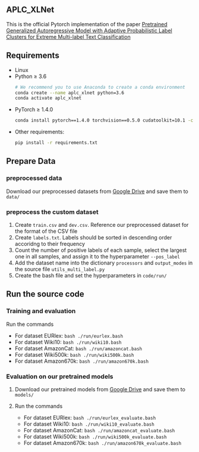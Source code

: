 ## APLC_XLNet

This is the official Pytorch implementation of the paper [Pretrained Generalized Autoregressive Model with Adaptive Probabilistic Label Clusters for Extreme Multi-label Text Classification](http://arxiv.org/abs/2007.02439)


## Requirements
* Linux
* Python ≥ 3.6
    ```bash
    # We recommend you to use Anaconda to create a conda environment 
    conda create --name aplc_xlnet python=3.6
    conda activate aplc_xlnet
    ```
* PyTorch ≥ 1.4.0
    ```bash
    conda install pytorch==1.4.0 torchvision==0.5.0 cudatoolkit=10.1 -c pytorch
    ```
* Other requirements:
    ```bash
    pip install -r requirements.txt
    ```
## Prepare Data

### preprocessed data

Download our preprocessed datasets from [Google Drive](https://drive.google.com/drive/folders/1bRLrc8N3ukzAVn9zyTqr0IqP3fWJUYAt?usp=sharing) and save them to `data/`

### preprocess the custom dataset
1. Create `train.csv` and `dev.csv`. Reference our preprocessed dataset for the format of the CSV file
2. Create `labels.txt`. Labels should be sorted in descending order accoridng to their frequency
3. Count the number of positive labels of each sample, select the largest one in all samples, and assign it to the hyperparameter `--pos_label`
4. Add the dataset name into the dictionary `processors` and `output_modes` in the source file `utils_multi_label.py`
5. Create the bash file and set the hyperparameters in `code/run/`

## Run the source code
### Training and evaluation
Run the commands
- For dataset EURlex:     `bash ./run/eurlex.bash`
- For dataset Wiki10:     `bash ./run/wiki10.bash`
- For dataset AmazonCat:  `bash ./run/amazoncat.bash`
- For dataset Wiki500k:   `bash ./run/wiki500k.bash`
- For dataset Amazon670k: `bash ./run/amazon670k.bash`

### Evaluation on our pretrained models
1. Download our pretrained models from [Google Drive](https://drive.google.com/drive/folders/1SK2OO6tqxxYZBCkQOVsULzdEy_ZyKUd8?usp=sharing)  and save them to `models/`

2. Run the commands 
   - For dataset EURlex:     `bash ./run/eurlex_evaluate.bash`
   - For dataset Wiki10:     `bash ./run/wiki10_evaluate.bash`
   - For dataset AmazonCat:  `bash ./run/amazoncat_evaluate.bash`
   - For dataset Wiki500k:   `bash ./run/wiki500k_evaluate.bash`
   - For dataset Amazon670k: `bash ./run/amazon670k_evaluate.bash`
